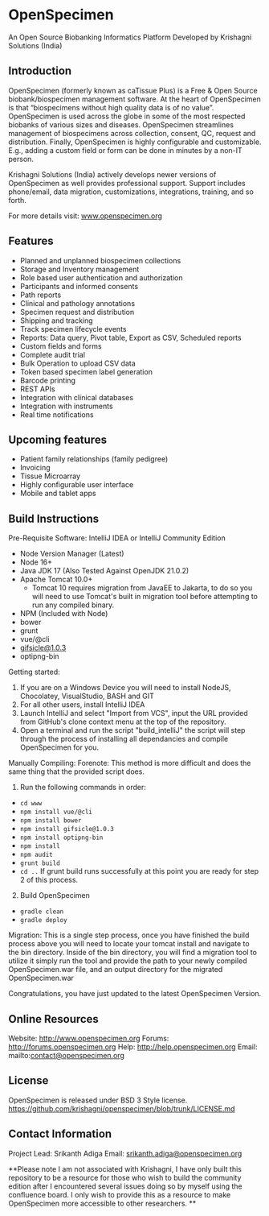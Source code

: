 OpenSpecimen
============

An Open Source Biobanking Informatics Platform 
Developed by Krishagni Solutions (India)


Introduction
------------
OpenSpecimen (formerly known as caTissue Plus) is a Free & Open Source biobank/biospecimen management software. At the heart of OpenSpecimen is that “biospecimens without high quality data is of no value”. OpenSpecimen is used across the globe in some of the most respected biobanks of various sizes and diseases. OpenSpecimen streamlines management of biospecimens across collection, consent, QC, request and distribution. Finally, OpenSpecimen is highly configurable and customizable. E.g., adding a custom field or form can be done in minutes by a non-IT person. 

Krishagni Solutions (India) actively develops newer versions of OpenSpecimen as well provides professional support. Support includes phone/email, data migration, customizations, integrations, training, and so forth. 

For more details visit: www.openspecimen.org

Features
---------
 * Planned and unplanned biospecimen collections
 * Storage and Inventory management
 * Role based user authentication and authorization
 * Participants and informed consents
 * Path reports
 * Clinical and pathology annotations
 * Specimen request and distribution 
 * Shipping and tracking
 * Track specimen lifecycle events
 * Reports: Data query, Pivot table, Export as CSV, Scheduled reports
 * Custom fields and forms
 * Complete audit trial
 * Bulk Operation to upload CSV data
 * Token based specimen label generation
 * Barcode printing
 * REST APIs
 * Integration with clinical databases
 * Integration with instruments
 * Real time notifications
 
 Upcoming features
 ------------------
 * Patient family relationships (family pedigree)
 * Invoicing
 * Tissue Microarray
 * Highly configurable user interface
 * Mobile and tablet apps

Build Instructions
-------------------
Pre-Requisite Software:
IntelliJ IDEA or IntelliJ Community Edition
- Node Version Manager (Latest)
- Node 16+
- Java JDK 17 (Also Tested Against OpenJDK 21.0.2)
- Apache Tomcat 10.0+
  - Tomcat 10 requires migration from JavaEE to Jakarta, to do so you will need to use Tomcat's built in migration tool before attempting to run any compiled binary.
- NPM (Included with Node)
- bower
- grunt
- vue/@cli
- gifsicle@1.0.3
- optipng-bin

Getting started:
1) If you are on a Windows Device you will need to install NodeJS, Chocolatey, VisualStudio, BASH and GIT
2) For all other users, install IntelliJ IDEA
3) Launch IntelliJ and select "Import from VCS", input the URL provided from GitHub's clone context menu at the top of the repository.
4) Open a terminal and run the script "build_intelliJ" the script will step through the process of installing all dependancies and compile OpenSpecimen for you.

Manually Compiling:
Forenote: This method is more difficult and does the same thing that the provided script does.
1) Run the following commands in order:
 - `cd www`
 - `npm install vue/@cli`
 - `npm install bower`
 - `npm install gifsicle@1.0.3`
 - `npm install optipng-bin`
 - `npm install`
 - `npm audit`
 - `grunt build`
 - `cd ..`
If grunt build runs successfully at this point you are ready for step 2 of this process.
2) Build OpenSpecimen
- `gradle clean`
- `gradle deploy`

Migration:
This is a single step process, once you have finished the build process above you will need to locate your tomcat install and navigate to the bin directory.
Inside of the bin directory, you will find a migration tool to utilize it simply run the tool and provide the path to your newly compiled OpenSpecimen.war file, and an output directory for the migrated OpenSpecimen.war

Congratulations, you have just updated to the latest OpenSpecimen Version.

Online Resources
----------------
Website: http://www.openspecimen.org
Forums: http://forums.openspecimen.org
Help: http://help.openspecimen.org
Email: mailto:contact@openspecimen.org

License
--------
OpenSpecimen is released under BSD 3 Style license. 
https://github.com/krishagni/openspecimen/blob/trunk/LICENSE.md

Contact Information
-------------------
Project Lead: Srikanth Adiga
Email: srikanth.adiga@openspecimen.org


**Please note I am not associated with Krishagni, I have only built this repository to be a resource for those who wish to build the community edition after I encountered several issues doing so by myself using the confluence board.
I only wish to provide this as a resource to make OpenSpecimen more accessible to other researchers. **
